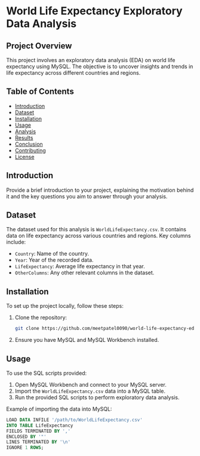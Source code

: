 # World Life Expectancy Exploratory Data Analysis

## Project Overview
This project involves an exploratory data analysis (EDA) on world life expectancy using MySQL. The objective is to uncover insights and trends in life expectancy across different countries and regions.

## Table of Contents
- [Introduction](#introduction)
- [Dataset](#dataset)
- [Installation](#installation)
- [Usage](#usage)
- [Analysis](#analysis)
- [Results](#results)
- [Conclusion](#conclusion)
- [Contributing](#contributing)
- [License](#license)

## Introduction
Provide a brief introduction to your project, explaining the motivation behind it and the key questions you aim to answer through your analysis.

## Dataset
The dataset used for this analysis is `WorldLifeExpectancy.csv`. It contains data on life expectancy across various countries and regions. Key columns include:
- `Country`: Name of the country.
- `Year`: Year of the recorded data.
- `LifeExpectancy`: Average life expectancy in that year.
- `OtherColumns`: Any other relevant columns in the dataset.

## Installation
To set up the project locally, follow these steps:
1. Clone the repository:
    ```bash
    git clone https://github.com/meetpatel0090/world-life-expectancy-eda.git
    ```
2. Ensure you have MySQL and MySQL Workbench installed.

## Usage
To use the SQL scripts provided:
1. Open MySQL Workbench and connect to your MySQL server.
2. Import the `WorldLifeExpectancy.csv` data into a MySQL table.
3. Run the provided SQL scripts to perform exploratory data analysis.

Example of importing the data into MySQL:
```sql
LOAD DATA INFILE '/path/to/WorldLifeExpectancy.csv'
INTO TABLE LifeExpectancy
FIELDS TERMINATED BY ','
ENCLOSED BY '"'
LINES TERMINATED BY '\n'
IGNORE 1 ROWS;


